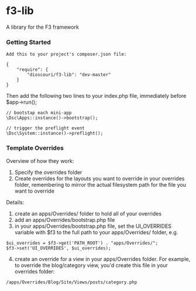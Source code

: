 f3-lib
======
A library for the F3 framework

### Getting Started

```
Add this to your project's composer.json file:

{
    "require": {
        "dioscouri/f3-lib": "dev-master"
    }
}
```

Then add the following two lines to your index.php file, immediately before $app->run();

```
// bootstap each mini-app
\Dsc\Apps::instance()->bootstrap();

// trigger the preflight event
\Dsc\System::instance()->preflight(); 
``` 

### Template Overrides

Overview of how they work:
1) Specify the overrides folder
2) Create overrides for the layouts you want to override in your overrides folder, remembering to mirror the actual filesystem path for the file you want to override

Details:
1) create an apps/Overrides/ folder to hold all of your overrides
2) add an apps/Overrides/bootstrap.php file
3) in your apps/Overrides/bootstrap.php file, set the UI_OVERRIDES variable with $f3 to the full path to your apps/Overrides/ folder, e.g.
```
$ui_overrides = $f3->get('PATH_ROOT') . "apps/Overrides/";
$f3->set('UI_OVERRIDES', $ui_overrides);
```
4) create an override for a view in your apps/Overrides folder.  For example, to override the blog/category view, you'd create this file in your overrides folder:
```
/apps/Overrides/Blog/Site/Views/posts/category.php
```
